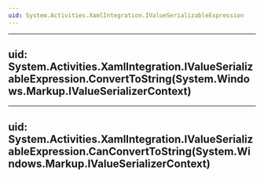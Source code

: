 ```yaml
---
uid: System.Activities.XamlIntegration.IValueSerializableExpression
---
```


---
uid: System.Activities.XamlIntegration.IValueSerializableExpression.ConvertToString(System.Windows.Markup.IValueSerializerContext)
---

---
uid: System.Activities.XamlIntegration.IValueSerializableExpression.CanConvertToString(System.Windows.Markup.IValueSerializerContext)
---

